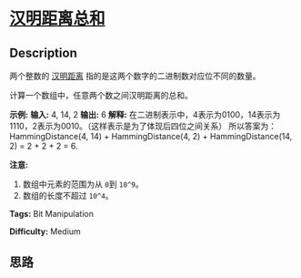# [汉明距离总和][title]

## Description

两个整数的
[汉明距离](https://baike.baidu.com/item/%E6%B1%89%E6%98%8E%E8%B7%9D%E7%A6%BB/475174?fr=aladdin)
指的是这两个数字的二进制数对应位不同的数量。

计算一个数组中，任意两个数之间汉明距离的总和。

**示例:**
            **输入:** 4, 14, 2        **输出:** 6        **解释:** 在二进制表示中，4表示为0100，14表示为1110，2表示为0010。（这样表示是为了体现后四位之间关系）    所以答案为：    HammingDistance(4, 14) + HammingDistance(4, 2) + HammingDistance(14, 2) = 2 + 2 + 2 = 6.    

**注意:**

  1. 数组中元素的范围为从 `0`到 `10^9`。
  2. 数组的长度不超过 `10^4`。


**Tags:** Bit Manipulation

**Difficulty:** Medium

## 思路

[title]: https://leetcode-cn.com/problems/total-hamming-distance
